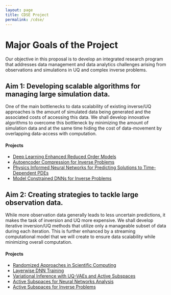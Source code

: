 ```yaml
---
layout: page
title: CDSE Project
permalink: /cdse/
---
```


# Major Goals of the Project

Our objective in this proposal is to develop an integrated research program that addresses data management and data analytics challenges arising from observations and simulations in UQ and complex inverse problems.

## Aim 1: Developing scalable algorithms for managing large simulation data.
One of the main bottlenecks to data scalability of existing inverse/UQ approaches is the amount of simulated data being generated and the associated costs of accessing this data.
We shall develop innovative algorithms to overcome this bottleneck by minimizing the amount of simulation data and at the same time hiding the cost of data-movement by overlapping data-access with computation.
#### Projects
* [Deep Learning Enhanced Reduced Order Models](/cdse/dl_rom)
* [Autoencoder Compression for Inverse Problems](/cdse/ae_compression)
* [Physics Informed Neural Networks for Predicting Solutions to Time-Dependent PDEs](/cdse/pinns_time_dependent_pde)
* [Model Constrained DNNs for Inverse Problems](/cdse/model_constrained)


## Aim 2: Creating strategies to tackle large observation data.
While more observation data generally leads to less uncertain predictions, it
makes the task of inversion and UQ more expensive. We shall develop iterative inversion/UQ methods that utilize only a manageable subset of data during each iteration. This is further enhanced by a streaming computational model that we will create to ensure data scalability while minimizing overall computation.
#### Projects
* [Randomized Approaches in Scientific Computing](/cdse/randomized_approaches)
* [Layerwise DNN Training](/cdse/layerwise_training)
* [Variational Inference with UQ-VAEs and Active Subspaces](/cdse/uqvae_active_subspaces)
* [Active Subspaces for Neural Networks Analysis](/cdse/active_subspaces_nn_analysis)
* [Active Subspaces for Inverse Problems](/cdse/active_subspaces_inverse_problems)

<!-- ## Accomplishments for Year 1 -->

<!-- We have obtained significant results the for the first year milestones. UT (PI Bui-Thanh and his student) and Utah (PI Sundar and his student) have been meeting weekly (except for weeks that we are busy) and working collaboratively towards meeting the first year goals in parallel. In the following we will discuss the accomplishments from UT and those from Utah can be seen from the annual report from the Utah side. -->

<!-- 1. A partially supported UT student (Sheroze Sheriffdeen) has learned the 3D seismic code to understand how the it works and to generate forward simulation data. -->
<!-- 2. Sheroze has developed a machine learning approach, namely Autoencoder, to compress the forward simulation data for an seismnic inversion in a 3D box. To robustly determine the architecture of the Autoencoder, we use a Bayesian optimization to adaptively and automatically determine the number of layers and the number of neuron on each layers for the Autoencoder neural net (NN). To make the training problem well- posed we imposed an l2 regularization for the weights and biases in the Autoencoder NN. To solve the training optimization, we use the Adam mini-patch stochastic first-order optimizer. We have obtained very promising results with even the standard Autoencoder. We are working on several directions to develop advanced algorithms and results for a paper submitted to SIAM Journal on Scientific Computing.  -->
<!--     1. So far we try to compress the discontinuous and unstructured data through the Autoencoder. It is wellknown that Autoencoder is best for structure data. We are working on mapping discontinuous data to continuous ones and unstructured data to structure ones before compression using a volumetric convolutional Autoencoder. The decompressed data can be mapped back to unstructured and discontinuous data on the fly during the inversion process. -->
<!--     2. At the first step, we have used the squared loss for the training. The better loss function is through the Wasserstein distance and we are the process moving to using this distance. -->
<!--     3. We will investigate on various data size at different inversion parameters to understand the robustness and sensitivty of the approach with respect to the data size and the parameter space. -->
<!--     4. We will study the capability of the method to compress the adjoint simulation data -->
<!--     5. We are then ready to apply our machine learning compression data approach for inversion and study its scalability -->
<!-- 3. Another partially supported UT student (Brad Marvin) has developed a new statistical inversion approach that respects the data compared to the standard Bayesian inversion approach. The method also has the rigorous roof in disintegration theory. We have had significant results for a paper and Brad is writing a paper. -->
<!-- 4. Another partially supported UT student (Jon Wittmer) has extend the new statistical inversion approach to design an interative regularization strategy for inverse problems. He has been also working on developing efficient optimization method for training Neural Networks (NN) and developing robust algorithms for automatically chosing NN architectures. -->

<!-- ## Accomplishments for Year 2 -->

<!-- We have developed a neural-network based data compression technique where the PDE solutions are compressed using a neural network prior to storing, eliminating the need for checkpointing. The solutions are then decompressed using another neural network prior to use in the adjoint problems for computing the gradient and Hessian. We have experimented using data from the 2D heat equation, the 2D wave equation, and the 3D wave equation, with similar results for all. The details are below: -->
<!-- 1. We employ a convolutional auto-encoder where the encoder portion acts to compress the solution at each time-step and the decoder portion decompresses the solution. Using convolutional layers preserves locality of the solution while reducing the number of parameters that need to be learned during the training process. Additionally, the cost of training a neural network to perform the compression and decompression is a one-time up-front cost while the cost of using the trained network in practice is negligible compared to the cost of solving a PDE. -->
<!-- 2. In order to compress to an arbitrary size, we tested a convolutional auto-encoder with a dense layer leading to the compressed state. While the resulting decompressed solutions were similar to the original uncompressed solutions (90\% accuracy on the 2D wave equation), the overall number of parameters to be learned was dominated by the single dense layer (164 million parameters with dense layer vs 161,000 parameters without). Additionally, this architecture has the limitation that it can only be used on data of the exact same size as it was trained. -->
<!-- 3. Another network architecture that was investigated was the fully convolutional auto- encoder. In this architecture, only convolutional layers are used, meaning that we only need to learn the convolutional kernels rather than dense matrix multiplications. This approach has the advantage of being able to be used on arbitrary sized inputs, regardless of the training data size. Additionally, this approach also reduced the number of parameters to be learned during training, further reducing training time, all while improving the accuracy of the decompressed data (95 \% accuracy on the 2D wave equation). The downside is that the solution dimension must be evenly divisible by the compressed dimension. Future work on this architecture is to design a fully-convolutional network where the up/down- sampling process does not need to be evenly divisible by the compression level. -->
<!-- 4. Furthermore, since the fully-convolutional auto-encoder architecture can be used on various input sizes, we developed a procedure whereby the network is first trained on course-grid data (small number of nodes), which is significantly faster than training on fine-grid data (larger number of nodes). This process can be successively carried out over several refinement stages until the final input data size is reached. This "warm-start" training procedure has been experimentally shown to significantly reduce the training time (5 times faster) while not sacrificing the accuracy of the decompressed solution. In some cases, this strategy also leads to an increase in accuracy of the decompressed solution. Further effort will be invested into determining how one should choose the amount of training in each stage in order to maximize the accuracy of the decompressed solution and minimize the training time. -->
<!-- We have also developed a data-driven technique to augment the accuracy of reduced order models by learning their error compared to high-fidelity models and experimental data with the goal of accelerating many-query problems in deterministic inverse problems. This approach reduces the dimensions of the forward and adjoint states. Below are the details and preliminary results that support our approach in accelerating parameter-to-observable maps for an elliptic partial differential equation and a parametrized neutron transport problem. -->
<!-- 1. Learning the error between the full model and the reduced model is a high- dimensional deep learning regression problem whose performance is sensitive to the particular architecture of the deep neural network model. These so-called hyper-parameters of the deep learning model were determined using a Bayesian optimization framework. A Gaussian process surrogate model is employed to parametrize the performance of the neural network as a function of the hyper- parameters. This approach to pick hyper-parameters improves on grid search and random search as the sampling procedure better explores the hyper-parameter space by leveraging information from previous neural network architectures. -->
<!-- 2. Validation of the proposed method is performed using numerical experiments on a steady heat conduction problem and a neutron transport problem. The inverse problem for steady heat conduction is posed as inferring conductivity parameters from sparse observations on a thermal fin. The finite element solution using a coarse mesh was considered as the high fidelity model. An affine decomposition of the resulting stiffness matrix along with projection of the governing equations to a reduced space was used to construct a reduced order model. The error was learned using a deep learning model in a data-driven fashion using simultaneous solves of the high fidelity model and the reduced model for training parameter values sampled from a Gaussian field. The relative error between the ground truth parameters and the parameters computed from solving inverse problems using the high fidelity model, the reduced order model, and the deep learning enhanced reduced order model is computed. The numerical results show that the latter model shows comparable accuracy to the high fidelity model reconstructions while providing computational efficiency similar to that of the reduced order model. -->
<!-- 3. The application of the enhanced reduced order model to neutron transport was verified using comparing the relative prediction error for a quantity of interest (scalar flux over a region of interest) compared to an expensive high-fidelity solution obtained from solving the full transport equations. The reduced order model for this problem is obtained in a physics-informed manner using a diffusion approximation to the collided component of the total transport flux along with energy group collapsing to form discrete energy bins from continuous energy. Further reduction in dimensionality is obtained using a projection of the the governing equations to a reduced space. The numerical experiment for this problem employed the iron-water benchmark, a standard 1-group 2D benchmark for transport solution techniques comprising of three spatial zones. The training parameter set for removal and scattering cross section values was randomly drawn uniformly from predetermined intervals. The neural network was trained to learn the discrepancy between the high-fidelity transport solution and the reduced order models. The average relative prediction error for the validation dataset shows comparable accuracy to the high- fidelity model when the deep learning correction was applied to the physics- informed reduced order models and the projection-based reduced order model. These experiments lend evidence to the ability of the discrepancy function to accurately model reduced order model errors compared to the high-fidelity transport solutions. -->
<!-- Training neural networks to accurately and efficiently solve physical problems purely using data-driven techniques typically require prohibitive amounts of data to be gathered from large number of experimentation scenarios. Mathematical models contain important information regarding the relationships between important quantities of interest. This information can be used to augment the training of neural networks. We formulated a neural network optimization framework that introduces the constraints posed by mathematical models as a penalization term to the neural network loss functions. -->
